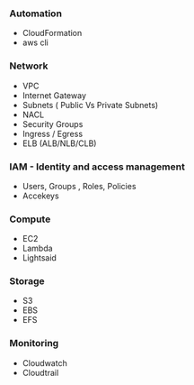 ### Automation
* CloudFormation
* aws cli

### Network 
* VPC 
* Internet Gateway
* Subnets ( Public Vs Private Subnets)
* NACL
* Security Groups
* Ingress / Egress
* ELB (ALB/NLB/CLB)


### IAM - Identity and access management 
* Users, Groups , Roles, Policies
* Accekeys

### Compute 
* EC2
* Lambda
* Lightsaid

### Storage
* S3
* EBS
* EFS


### Monitoring
* Cloudwatch
* Cloudtrail 

